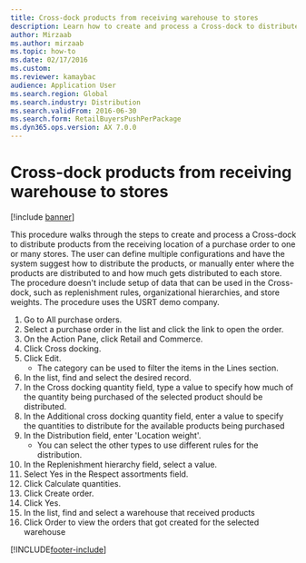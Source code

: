 ```yaml
--- 
title: Cross-dock products from receiving warehouse to stores
description: Learn how to create and process a Cross-dock to distribute products from the receiving location of a purchase order to one or many stores. 
author: Mirzaab
ms.author: mirzaab
ms.topic: how-to
ms.date: 02/17/2016
ms.custom:
ms.reviewer: kamaybac 
audience: Application User
ms.search.region: Global
ms.search.industry: Distribution
ms.search.validFrom: 2016-06-30
ms.search.form: RetailBuyersPushPerPackage
ms.dyn365.ops.version: AX 7.0.0 
---
```


# Cross-dock products from receiving warehouse to stores

[!include [banner](../../includes/banner.md)]

This procedure walks through the steps to create and process a Cross-dock to distribute products from the receiving location of a purchase order to one or many stores. The user can define multiple configurations and have the system suggest how to distribute the products, or manually enter where the products are distributed to and how much gets distributed to each store. The procedure doesn't include setup of data that can be used in the Cross-dock, such as replenishment rules, organizational hierarchies, and store weights. The procedure uses the USRT demo company.

1. Go to All purchase orders.
2. Select a purchase order in the list and click the link to open the order.
3. On the Action Pane, click Retail and Commerce.
4. Click Cross docking.
5. Click Edit.
    * The category can be used to filter the items in the Lines section.  
6. In the list, find and select the desired record.
7. In the Cross docking quantity field, type a value to specify how much of the quantity being purchased of the selected product should be distributed.
8. In the Additional cross docking quantity field, enter a value to specify the quantities to distribute for the available products being purchased
9. In the Distribution field, enter 'Location weight'.
    * You can select the other types to use different rules for the distribution.  
10. In the Replenishment hierarchy field, select a value.
11. Select Yes in the Respect assortments field.
12. Click Calculate quantities.
13. Click Create order.
14. Click Yes.
15. In the list, find and select a warehouse that received products
16. Click Order to view the orders that got created for the selected warehouse



[!INCLUDE[footer-include](../../../includes/footer-banner.md)]